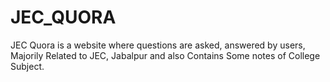# JEC_QUORA
JEC Quora is a website where questions are asked, answered by users, Majorily Related to JEC, Jabalpur and also Contains Some notes of College Subject.
